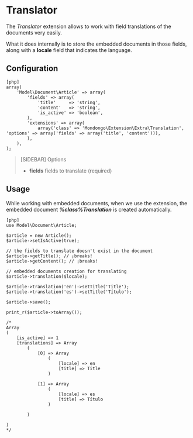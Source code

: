 Translator
==========

The _Translator_ extension allows to work with field translations of the documents very easily.

What it does internally is to store the embedded documents in those fields, along with 
a **locale** field that indicates the language.

Configuration
-------------

    [php]
    array(
        'Model\Document\Article' => array(
            'fields' => array(
                'title'     => 'string',
                'content'   => 'string',
                'is_active' => 'boolean',
            ),
            'extensions' => array(
                array('class' => 'Mondongo\Extension\Extra\Translation', 'options' => array('fields' => array('title', 'content'))),
            ),
        ),
    );

>[SIDEBAR]
>Options
>
>  * **fields** fields to translate (required)

Usage
-----

While working with embedded documents, when we use the extension, the 
embedded document **_%class%Translation_** is created automatically.

    [php]
    use Model\Document\Article;

    $article = new Article();
    $article->setIsActive(true);

    // the fields to translate doesn't exist in the document
    $article->getTitle(); // ¡breaks!
    $article->getContent(); // ¡breaks!

    // embedded documents creation for translating
    $article->translation($locale);

    $article->translation('en')->setTitle('Title');
    $article->translation('es')->setTitle('Título');

    $article->save();

    print_r($article->toArray());

    /*
    Array
    (
        [is_active] => 1
        [translations] => Array
            (
                [0] => Array
                    (
                        [locale] => en
                        [title] => Title
                    )

                [1] => Array
                    (
                        [locale] => es
                        [title] => Título
                    )

            )

    )
    */
